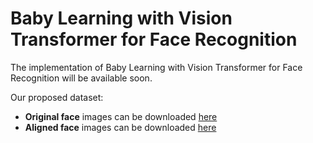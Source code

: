 # Baby Learning with Vision Transformer for Face Recognition

The implementation of Baby Learning with Vision Transformer for Face Recognition will be available soon.

Our proposed dataset:
* **Original face** images can be downloaded [here](https://drive.google.com/file/d/17WkiEbtNrdXyZFidsAHIVsJRWHI9aDwL/view?usp=sharing)
* **Aligned face** images can be downloaded [here](https://drive.google.com/file/d/17WkiEbtNrdXyZFidsAHIVsJRWHI9aDwL/view?usp=sharing)
